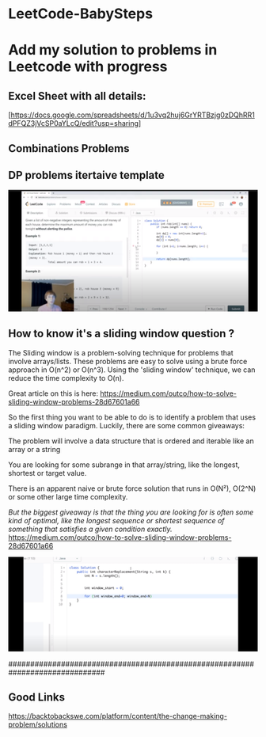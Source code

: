# LeetCode-BabySteps
Add my solution to problems in Leetcode with progress 
=======================================================
## Excel Sheet with all details:
[https://docs.google.com/spreadsheets/d/1u3vq2huj6GrYRTBzjg0zDQhRR1dPFQZ3jVcSP0aYLcQ/edit?usp=sharing]

## Combinations Problems


## DP problems itertaive template
![](https://github.com/khaledbnmohamed/LeetCode-BabySteps/blob/master/Images/image.png)


## How to know it's a sliding window question ?

The Sliding window is a problem-solving technique for problems that involve arrays/lists. These problems are easy to solve using a brute force approach in O(n^2) or O(n^3). Using the 'sliding window' technique, we can reduce the time complexity to O(n).

Great article on this is here: https://medium.com/outco/how-to-solve-sliding-window-problems-28d67601a66

So the first thing you want to be able to do is to identify a problem that uses a sliding window paradigm. Luckily, there are some common giveaways:

The problem will involve a data structure that is ordered and iterable like an array or a string

You are looking for some subrange in that array/string, like the longest, shortest or target value.

There is an apparent naive or brute force solution that runs in O(N²), O(2^N) or some other large time complexity.

*But the biggest giveaway is that the thing you are looking for is often some kind of optimal, like the longest sequence or shortest sequence of something that satisfies a given condition exactly.*
https://medium.com/outco/how-to-solve-sliding-window-problems-28d67601a66

![](https://github.com/khaledbnmohamed/LeetCode-BabySteps/blob/9077b6179865ff201f29feb715dddb59c4255e37/Screenshot%20from%202020-08-03%2000-29-42.png)

##############################################################################
## Good Links
https://backtobackswe.com/platform/content/the-change-making-problem/solutions
